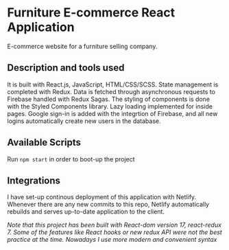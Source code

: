 # Furniture E-commerce React Application

E-commerce website for a furniture selling company.

## Description and tools used

It is built with React.js, JavaScript, HTML/CSS/SCSS. State management is completed with Redux. Data is fetched through asynchronous requests to Firebase handled with Redux Sagas. The styling of components is done with the Styled Components library. Lazy loading implemented for inside pages. Google sign-in is added with the integrtion of Firebase, and all new logins automatically create new users in the database.

## Available Scripts

Run `npm start` in order to boot-up the project

## Integrations

I have set-up continous deployment of this application with Netlify. Whenever there are any new commits to this repo, Netlify automatically rebuilds and serves up-to-date application to the client.

_Note that this project has been built with React-dom version 17, react-redux 7. Some of the features like React hooks or new redux API were not the best practice at the time. Nowadays I use more modern and convenient syntax_
